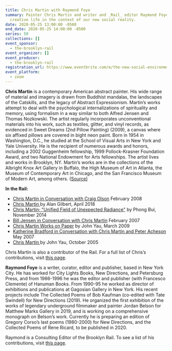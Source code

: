 ```yaml
---
title: Chris Martin with Raymond Foye
summary: Painter Chris Martin and writer and _Rail_ editor Raymond Foye discuss
  creative life in the context of our new social reality.
date: 2020-05-25 13:00:00 -0500
end_date: 2020-05-25 14:00:00 -0500
series: 50
collections: []
event_sponsor:
  - the-brooklyn-rail
event_organizer: []
event_producer:
  - the-brooklyn-rail
registration_url: https://www.eventbrite.com/e/the-new-social-environment-50-chris-martin-tickets-105971962994
event_platform:
  - zoom
---
```

**Chris Martin** is a contemporary American abstract painter. His wide range of material and imagery is drawn from Buddhist mandalas, the landscapes of the Catskills, and the legacy of Abstract Expressionism. Martin’s works attempt to deal with the psychological internalizations of spirituality and memory, using formalism in a way similar to both Alfred Jensen and Thomas Nozkowski. The artist regularly incorporates unconventional materials into his work, such as textiles, glitter, and vinyl records, as evidenced in Sweet Dreams (2nd Pillow Painting) (2009), a canvas where six affixed pillows are covered in bight neon paint. Born in 1954 in Washington, D.C., he studied at the School of Visual Arts in New York and Yale University. He is the recipient of numerous awards and honors, including a 2002 Guggenheim fellowship, 1999 Pollock-Krasner Foundation Award, and two National Endowment for Arts fellowships. The artist lives and works in Brooklyn, NY. Martin’s works are in the collections of the Albright Knox Art Gallery in Buffalo, the High Museum of Art in Atlanta, the Museum of Contemporary Art in Chicago, and the San Francisco Museum of Modern Art, among others. ([Source](http://www.artnet.com/artists/chris-martin/)[)](http://www.artnet.com/artists/chris-martin/)

**In the Rail:**

* [Chris Martin in Conversation with Craig Olson](https://brooklynrail.org/2008/02/art/chris-martin-08) February 2008
* [Chris Martin ](https://brooklynrail.org/2018/04/artseen/CHRIS-MARTIN_APRIL18)by Alan Gilbert, April 2018
* [Chris Martin; "Unified Field of Unexpected Radiance"](https://brooklynrail.org/2014/11/artseen/chris-martin-nov14) by Phong Bui, November 2014
* [Bill Jensen in Conversation with Chris Martin](https://brooklynrail.org/2007/02/art/bill-jensen) February 2007
* [Chris Martin Works on Paper](https://brooklynrail.org/2009/03/artseen/chris-martin-works-on-paper) by John Yau, March 2009
* [Katherine Bradford in Conversation with Chris Martin and Peter Acheson](https://brooklynrail.org/2007/05/art/katherine-bradford-with-chris) May 2007
* [Chris Martin ](https://brooklynrail.org/2005/10/artseen/chris-martin) by John Yau, October 2005

Chris Martin is also a contributor of the Rail. For a full list of Chris’s contributions, visit [this page](https://brooklynrail.org/contributor/chris-martin). [](https://brooklynrail.org/contributor/chris-martin)

**Raymond Foye** is a writer, curator, editor and publisher, based in New York City. He has worked for City Lights Books, New Directions, and Petersburg Press, and from 1986-1996 he was the editor and publisher (with Francesco Clemente) of Hanuman Books. From 1990-95 he worked as director of exhibitions and publications at Gagosian Gallery in New York. His recent projects include The Collected Poems of Bob Kaufman (co-edited with Tate Swindell) for New Directions (2019). He organized the first exhibition of the works of legendary underground filmmaker and painter Jordan Belson for Matthew Marks Gallery in 2019, and is working on a comprehensive monograph on Belson’s work. Currently he is preparing an edition of Gregory Corso’s last poems (1980-2000) for New Directions, and the Collected Poems of Rene Ricard, to be published in 2020.

Raymond is a Consulting Editor of the Brooklyn Rail. To see a list of his contributions, visit [this page]([https://brooklynrail.org/contributor/raymond-foye.](https://brooklynrail.org/contributor/raymond-foye)). [](https://brooklynrail.org/contributor/raymond-foye)